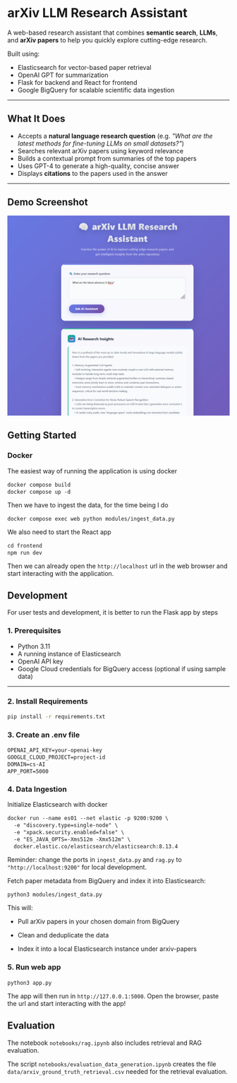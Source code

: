 # arXiv LLM Research Assistant

A web-based research assistant that combines **semantic search**, **LLMs**, and **arXiv papers** to help you quickly explore cutting-edge research.

Built using:
- Elasticsearch for vector-based paper retrieval
- OpenAI GPT for summarization
- Flask for backend and React for frontend
- Google BigQuery for scalable scientific data ingestion

---

## What It Does

- Accepts a **natural language research question** (e.g. _"What are the latest methods for fine-tuning LLMs on small datasets?"_)
- Searches relevant arXiv papers using keyword relevance
- Builds a contextual prompt from summaries of the top papers
- Uses GPT-4 to generate a high-quality, concise answer
- Displays **citations** to the papers used in the answer

---

## Demo Screenshot

![demo screenshot](images/demo_pic.png) <!-- You can add your own screenshot here -->



## Getting Started

### Docker
The easiest way of running the application is using docker

```
docker compose build
docker compose up -d
```

Then we have to ingest the data, for the time being I do
```
docker compose exec web python modules/ingest_data.py
```
We also need to start the React app
```
cd frontend
npm run dev
```
Then we can already open the ```http://localhost``` url in the web browser and start interacting with the application.

## Development
For user tests and development, it is better to run the Flask app by steps
### 1. Prerequisites

- Python 3.11
- A running instance of Elasticsearch
- OpenAI API key
- Google Cloud credentials for BigQuery access (optional if using sample data)

---

### 2. Install Requirements

```bash
pip install -r requirements.txt
```

### 3. Create an .env file

```
OPENAI_API_KEY=your-openai-key
GOOGLE_CLOUD_PROJECT=project-id
DOMAIN=cs-AI
APP_PORT=5000
```



### 4. Data Ingestion
Initialize Elasticsearch with docker
```
docker run --name es01 --net elastic -p 9200:9200 \
  -e "discovery.type=single-node" \
  -e "xpack.security.enabled=false" \
  -e "ES_JAVA_OPTS=-Xms512m -Xmx512m" \
  docker.elastic.co/elasticsearch/elasticsearch:8.13.4 
```
Reminder: change the ports in ```ingest_data.py``` and ```rag.py``` to ```"http://localhost:9200"``` for local development.

Fetch paper metadata from BigQuery and index it into Elasticsearch:
```
python3 modules/ingest_data.py
```

This will:

- Pull arXiv papers in your chosen domain from BigQuery

- Clean and deduplicate the data

- Index it into a local Elasticsearch instance under arxiv-papers

### 5. Run web app
```
python3 app.py
```

The app will then run in ```http://127.0.0.1:5000```. Open the browser, paste the url and start interacting with the app!

## Evaluation
The notebook ```notebooks/rag.ipynb``` also includes retrieval and RAG evaluation. 

The script ```notebooks/evaluation_data_generation.ipynb``` creates the file ```data/arxiv_ground_truth_retrieval.csv``` needed for the retrieval evaluation.